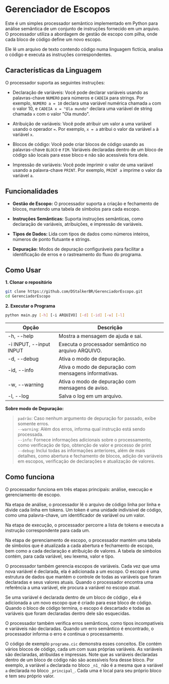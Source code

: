 # Gerenciador de Escopos

Este é um simples processador semântico implementado em Python para análise semântica de um conjunto de instruções fornecido em um arquivo. O processador utiliza a abordagem de gestão de escopo com pilha, onde cada bloco de código define um novo escopo. 

Ele lê um arquivo de texto contendo código numa linguagem fictícia, analisa o código e executa as instruções correspondentes.

## Características da Linguagem
O processador suporta as seguintes instruções:

- Declaração de variáveis: Você pode declarar variáveis usando as palavras-chave `NUMERO` para números e `CADEIA` para strings. Por exemplo, `NUMERO a = 10` declara uma variável numérica chamada `a` com o valor 10, e `CADEIA x = "Ola mundo"` declara uma variável de string chamada `x` com o valor "Ola mundo".

- Atribuição de variáveis: Você pode atribuir um valor a uma variável usando o operador `=`. Por exemplo, `x = a` atribui o valor da variável `a` à variável `x`.

- Blocos de código: Você pode criar blocos de código usando as palavras-chave `BLOCO` e `FIM`. Variáveis declaradas dentro de um bloco de código são locais para esse bloco e não são acessíveis fora dele.

- Impressão de variáveis: Você pode imprimir o valor de uma variável usando a palavra-chave `PRINT`. Por exemplo, `PRINT a` imprime o valor da variável `a`.

## Funcionalidades
- **Gestão de Escopo:** O processador suporta a criação e fechamento de blocos, mantendo uma tabela de símbolos para cada escopo.

- **Instruções Semânticas:** Suporta instruções semânticas, como declaração de variáveis, atribuições, e impressão de variáveis.

- **Tipos de Dados:** Lida com tipos de dados como números inteiros, números de ponto flutuante e strings.

- **Depuração:** Modos de depuração configuráveis para facilitar a identificação de erros e o rastreamento do fluxo do programa.

## Como Usar
**1. Clonar o repositório** 
```bash
git clone https://github.com/DStalkerBR/GerenciadorEscopo.git
cd GerenciadorEscopo
```

**2. Executar o Programa**
```bash
python main.py [-h] [-i ARQUIVO] [-d] [-id] [-w] [-l]
```


| Opção                   | Descrição                                             |
| ----------------------- | ----------------------------------------------------- |
| -h, --help              | Mostra a mensagem de ajuda e sai.                     |
| -i INPUT, --input INPUT | Executa o processador semântico no arquivo ARQUIVO.   |
| -d, --debug             | Ativa o modo de depuração.                            |
| -id, --info             | Ativa o modo de depuração com mensagens informativas. |
| -w, --warning           | Ativa o modo de depuração com mensagens de aviso.     |
| -l, --log               | Salva o log em um arquivo.                            | 

**Sobre modo de Depuração:**
> `padrão`: Caso nenhum argumento de depuração for passado, exibe somente erros.  
> `--warning`: Além dos erros, informa qual instrução está sendo processada.  
>`--info`: Fornece informações adicionais sobre o processamento, como verificação de tipo, obtenção de valor e processo de print  
> `--debug`: Inclui todas as informações anteriores, além de mais detalhes, como abertura e fechamento de blocos, adição de variáveis em escopos, verificação de declarações e atualização de valores.

## Como funciona

O processador funciona em três etapas principais: análise, execução e gerenciamento de escopo.

Na etapa de análise, o processador lê o arquivo de código linha por linha e divide cada linha em tokens. Um token é uma unidade indivisível de código, como uma palavra-chave, um identificador de variável ou um valor.

Na etapa de execução, o processador percorre a lista de tokens e executa a instrução correspondente para cada um.

Na etapa de gerenciamento de escopo, o processador mantém uma tabela de símbolos que é atualizada a cada abertura e fechamento de escopo, bem como a cada declaração e atribuição de valores. A tabela de símbolos contém, para cada variável, seu lexema, valor e tipo.

O processador também gerencia escopos de variáveis. Cada vez que uma nova variável é declarada, ela é adicionada a um escopo. O escopo é uma estrutura de dados que mantém o controle de todas as variáveis que foram declaradas e seus valores atuais. Quando o processador encontra uma referência a uma variável, ele procura a variável no escopo atual.

Se uma variável é declarada dentro de um bloco de código , ela é adicionada a um novo escopo que é criado para esse bloco de código. Quando o bloco de código termina, o escopo é descartado e todas as variáveis que foram declaradas dentro dele são esquecidas.

O processador também verifica erros semânticos, como tipos incompatíveis e variáveis não declaradas. Quando um erro semântico é encontrado, o processador informa o erro e continua o processamento.

O código de exemplo `programa.cic` demonstra esses conceitos. Ele contém vários blocos de código, cada um com suas próprias variáveis. As variáveis são declaradas, atribuídas e impressas. Note que as variáveis declaradas dentro de um bloco de código não são acessíveis fora desse bloco. Por exemplo, a variável `a` declarada no bloco `_n1_` não é a mesma que a variável `a` declarada no bloco `_principal_`. Cada uma é local para seu próprio bloco e tem seu próprio valor.
